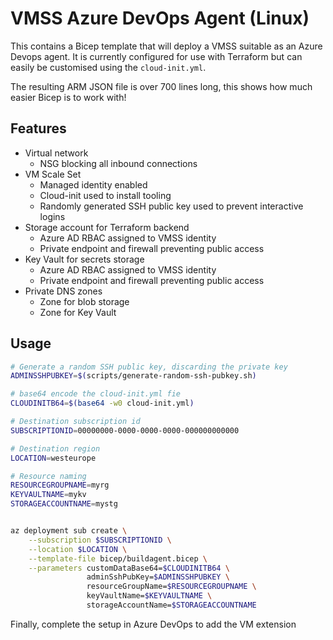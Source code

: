 # VMSS Azure DevOps Agent (Linux)

This contains a Bicep template that will deploy a VMSS suitable as an Azure Devops agent.
It is currently configured for use with Terraform but can easily be customised using the `cloud-init.yml`.

The resulting ARM JSON file is over 700 lines long, this shows how much easier Bicep is to work with!

## Features

* Virtual network
  * NSG blocking all inbound connections
* VM Scale Set
  * Managed identity enabled
  * Cloud-init used to install tooling
  * Randomly generated SSH public key used to prevent interactive logins
* Storage account for Terraform backend
  * Azure AD RBAC assigned to VMSS identity
  * Private endpoint and firewall preventing public access
* Key Vault for secrets storage
  * Azure AD RBAC assigned to VMSS identity
  * Private endpoint and firewall preventing public access
* Private DNS zones
  * Zone for blob storage
  * Zone for Key Vault

## Usage

```bash
# Generate a random SSH public key, discarding the private key
ADMINSSHPUBKEY=$(scripts/generate-random-ssh-pubkey.sh)

# base64 encode the cloud-init.yml fie
CLOUDINITB64=$(base64 -w0 cloud-init.yml)

# Destination subscription id
SUBSCRIPTIONID=00000000-0000-0000-0000-000000000000

# Destination region
LOCATION=westeurope

# Resource naming
RESOURCEGROUPNAME=myrg
KEYVAULTNAME=mykv
STORAGEACCOUNTNAME=mystg


az deployment sub create \
    --subscription $SUBSCRIPTIONID \
    --location $LOCATION \
    --template-file bicep/buildagent.bicep \
    --parameters customDataBase64=$CLOUDINITB64 \
                 adminSshPubKey=$ADMINSSHPUBKEY \
                 resourceGroupName=$RESOURCEGROUPNAME \
                 keyVaultName=$KEYVAULTNAME \
                 storageAccountName=$STORAGEACCOUNTNAME
```

Finally, complete the setup in Azure DevOps to add the VM extension

